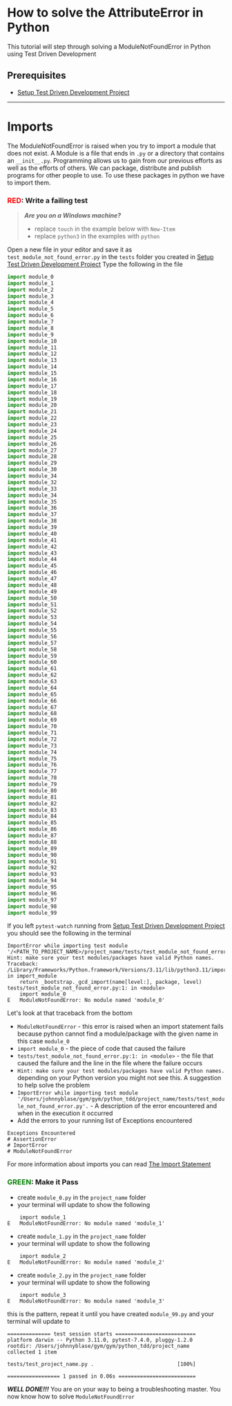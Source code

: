 # How to solve the AttributeError in Python

This tutorial will step through solving a ModuleNotFoundError in Python using Test Driven Development

## Prerequisites

- [Setup Test Driven Development Project](./TDD_SETUP.md)

---

# Imports

The ModuleNotFoundError is raised when you try to import a module that does not exist.
A Module is a file that ends in `.py` or a directory that contains an `__init__.py`.
Programming allows us to gain from our previous efforts as well as the efforts of others.
We can package, distribute and publish programs for other people to use.
To use these packages in python we have to import them.

### <span style="color:red">**RED**</span>: Write a failing test

> ***Are you on a Windows machine?***
> - replace `touch` in the example below with `New-Item`
> - replace `python3` in the examples with `python`

Open a new file in your editor and save it as `test_module_not_found_error.py` in the `tests` folder you created in [Setup Test Driven Development Project](./TDD_SETUP.md)
Type the following in the file

```python
import module_0
import module_1
import module_2
import module_3
import module_4
import module_5
import module_6
import module_7
import module_8
import module_9
import module_10
import module_11
import module_12
import module_13
import module_14
import module_15
import module_16
import module_17
import module_18
import module_19
import module_20
import module_21
import module_22
import module_23
import module_24
import module_25
import module_26
import module_27
import module_28
import module_29
import module_30
import module_34
import module_32
import module_33
import module_34
import module_35
import module_36
import module_37
import module_38
import module_39
import module_40
import module_41
import module_42
import module_43
import module_44
import module_45
import module_46
import module_47
import module_48
import module_49
import module_50
import module_51
import module_52
import module_53
import module_54
import module_55
import module_56
import module_57
import module_58
import module_59
import module_60
import module_61
import module_62
import module_63
import module_64
import module_65
import module_66
import module_67
import module_68
import module_69
import module_70
import module_71
import module_72
import module_73
import module_74
import module_75
import module_76
import module_77
import module_78
import module_79
import module_80
import module_81
import module_82
import module_83
import module_84
import module_85
import module_86
import module_87
import module_88
import module_89
import module_90
import module_91
import module_92
import module_93
import module_94
import module_95
import module_96
import module_97
import module_98
import module_99
```

If you left `pytest-watch` running from [Setup Test Driven Development Project](./TDD_SETUP.md) you should see the following in the terminal

```shell
ImportError while importing test module '/<PATH_TO_PROJECT_NAME>/project_name/tests/test_module_not_found_error.py'.
Hint: make sure your test modules/packages have valid Python names.
Traceback:
/Library/Frameworks/Python.framework/Versions/3.11/lib/python3.11/importlib/__init__.py:126: in import_module
    return _bootstrap._gcd_import(name[level:], package, level)
tests/test_module_not_found_error.py:1: in <module>
    import module_0
E   ModuleNotFoundError: No module named 'module_0'
```

Let's look at that traceback from the bottom

- `ModuleNotFoundError` - this error is raised when an import statement fails because python cannot find a module/package with the given name in this case `module_0`
- `import module_0` - the piece of code that caused the failure
- `tests/test_module_not_found_error.py:1: in <module>` - the file that caused the failure and the line in the file where the failure occurs
- `Hint: make sure your test modules/packages have valid Python names.` depending on your Python version you might not see this. A suggestion to help solve the problem
- `ImportError while importing test module '/Users/johnnyblase/gym/gym/python_tdd/project_name/tests/test_module_not_found_error.py'.` - A description of the error encountered and when in the execution it occurred
- Add the errors to your running list of Exceptions encountered
```
Exceptions Encountered
# AssertionError
# ImportError
# ModuleNotFoundError
```
For more information about imports you can read [The Import Statement](https://docs.python.org/3/reference/simple_stmts.html#import)

### <span style="color:green">**GREEN**</span>: Make it Pass

- create `module_0.py` in the `project_name` folder
- your terminal will update to show the following

```shell
    import module_1
E   ModuleNotFoundError: No module named 'module_1'
```

- create `module_1.py` in the `project_name` folder
- your terminal will update to show the following

```shell
    import module_2
E   ModuleNotFoundError: No module named 'module_2'
```

- create `module_2.py` in the `project_name` folder
- your terminal will update to show the following

```shell
    import module_3
E   ModuleNotFoundError: No module named 'module_3'
```

this is the pattern, repeat it until you have created `module_99.py` and your terminal will update to

```shell
============== test session starts ==========================
platform darwin -- Python 3.11.0, pytest-7.4.0, pluggy-1.2.0
rootdir: /Users/johnnyblase/gym/gym/python_tdd/project_name
collected 1 item

tests/test_project_name.py .                           [100%]

================= 1 passed in 0.06s =========================
```

***WELL DONE!!!***
You are on your way to being a troubleshooting master.
You now know how to solve `ModuleNotFoundError`